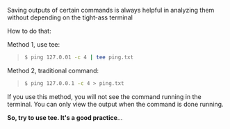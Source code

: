 Saving outputs of certain commands is always helpful in analyzing them without depending on the tight-ass terminal

How to do that:

Method 1, use tee:
>```bash
>$ ping 127.0.01 -c 4 | tee ping.txt
>```

Method 2, traditional command:
>```bash
>$ ping 127.0.0.1 -c 4 > ping.txt
>```

If you use this method, you will not see the command running in the terminal. You can only view the output when the command is done running. 

**So, try to use tee. It's a good practice**...